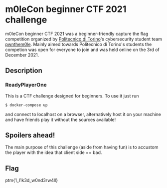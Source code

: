# m0leCon beginner CTF 2021 challenge
m0leCon beginner CTF 2021 was a beginner-friendly capture the flag competition organized by [Politecnico di Torino](https://www.polito.it/)'s cybersecurity student team [pwnthem0le](https://pwnthem0le.polito.it/). Mainly aimed towards Politecnico di Torino's students the competion was open for everyone to join and was held online on the 3rd of December 2021.

## Description
### ReadyPlayerOne
This is a CTF challenge designed for beginners. To use it just run 
```console
$ docker-compose up
```
 and connect to localhost on a browser, alternatively host it on your machine and have friends play it without the sources available!
## Spoilers ahead!
The main purpose of this challenge (aside from having fun) is to accustom the player with the idea that client side == bad.
## Flag
ptm{1_l1k3d_w0nd3rw4ll}
